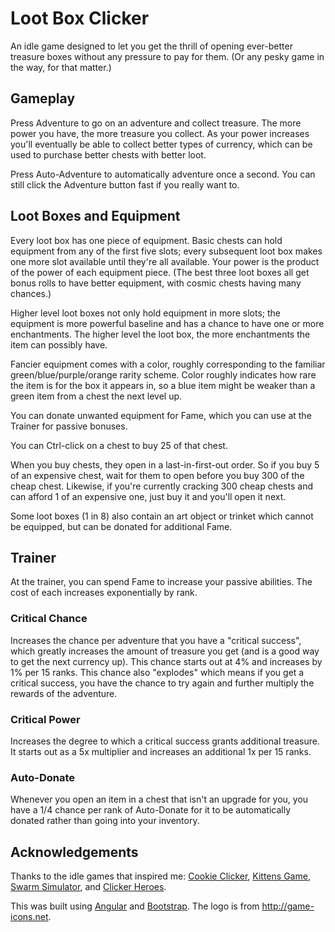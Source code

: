 # Loot Box Clicker

An idle game designed to let you get the thrill of opening ever-better treasure boxes without any pressure to pay for them. (Or any pesky game in the way, for that matter.)

## Gameplay

Press Adventure to go on an adventure and collect treasure. The more power you have, the more treasure you collect. As your power increases you'll eventually be able to collect better types of currency, which can be used to purchase better chests with better loot.

Press Auto-Adventure to automatically adventure once a second. You can still click the Adventure button fast if you really want to.

## Loot Boxes and Equipment

Every loot box has one piece of equipment. Basic chests can hold equipment from any of the first five slots; every subsequent loot box makes one more slot available until they're all available. Your power is the product of the power of each equipment piece. (The best three loot boxes all get bonus rolls to have better equipment, with cosmic chests having many chances.)

Higher level loot boxes not only hold equipment in more slots; the equipment is more powerful baseline and has a chance to have one or more enchantments. The higher level the loot box, the more enchantments the item can possibly have.

Fancier equipment comes with a color, roughly corresponding to the familiar green/blue/purple/orange rarity scheme. Color roughly indicates how rare the item is for the box it appears in, so a blue item might be weaker than a green item from a chest the next level up.

You can donate unwanted equipment for Fame, which you can use at the Trainer for passive bonuses.

You can Ctrl-click on a chest to buy 25 of that chest.

When you buy chests, they open in a last-in-first-out order. So if you buy 5 of an expensive chest, wait for them to open before you buy 300 of the cheap chest. Likewise, if you're currently cracking 300 cheap chests and can afford 1 of an expensive one, just buy it and you'll open it next.

Some loot boxes (1 in 8) also contain an art object or trinket which cannot be equipped, but can be donated for additional Fame.

## Trainer

At the trainer, you can spend Fame to increase your passive abilities. The cost of each increases exponentially by rank.

### Critical Chance

Increases the chance per adventure that you have a "critical success", which greatly increases the amount of treasure you get (and is a good way to get the next currency up). This chance starts out at 4% and increases by 1% per 15 ranks. This chance also "explodes" which means if you get a critical success, you have the chance to try again and further multiply the rewards of the adventure.

### Critical Power

Increases the degree to which a critical success grants additional treasure. It starts out as a 5x multiplier and increases an additional 1x per 15 ranks.

### Auto-Donate

Whenever you open an item in a chest that isn't an upgrade for you, you have a 1/4 chance per rank of Auto-Donate for it to be automatically donated rather than going into your inventory.

## Acknowledgements

Thanks to the idle games that inspired me: [Cookie Clicker](http://orteil.dashnet.org/cookieclicker/), [Kittens Game](http://www.bloodrizer.ru/games/kittens/), [Swarm Simulator](https://swarmsim.github.io/#/), and [Clicker Heroes](https://www.clickerheroes.com/).

This was built using [Angular](https://angular.io/) and [Bootstrap](http://getbootstrap.com/). The logo is from http://game-icons.net.
